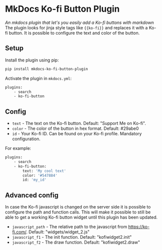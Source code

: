 # MkDocs Ko-fi Button Plugin

*An mkdocs plugin that let's you easily add a Ko-fi buttons with markdown*  
The plugin looks for jinja style tags like `{{ko-fi}}` and replaces it with a Ko-fi button. It is possible to configure the text and color of the button.

## Setup

Install the plugin using pip:

``` bash
pip install mkdocs-ko-fi-button-plugin
```

Activate the plugin in `mkdocs.yml`:

``` bash
plugins:
    - search
    - ko-fi-button
```

## Config

* `text` - The text on the Ko-fi button. Default: "Support Me on Ko-fi".
* `color` - The color of the button in hex format. Default: #29abe0
* `id` - Your Ko-fi ID. Can be found on your Ko-fi profile. Mandatory configuration.

For example:

``` bash
plugins:
    - search
    - ko-fi-button:
        text: 'My cool text'
        color: '#547884'
        id: 'my_id'
```

## Advanced config

In case the Ko-fi javascript is changed on the server side it is possible to configure the path and function calls. This will make it possible to still be able to get a working Ko-fi button widget until this plugin has been updated.

* `javascript_path` - The relative path to the javascript from https://ko-fi.com/. Default: "widgets/widget_2.js"
* `javascript_f1` - The init function. Default: "kofiwidget2.init"
* `javascript_f2` - The draw function. Default: "kofiwidget2.draw"


